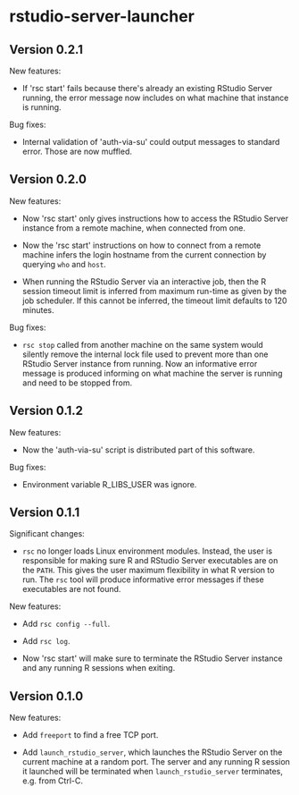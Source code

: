 # rstudio-server-launcher

## Version 0.2.1

New features:

* If 'rsc start' fails because there's already an existing RStudio
  Server running, the error message now includes on what machine
  that instance is running.

Bug fixes:

* Internal validation of 'auth-via-su' could output messages to
  standard error. Those are now muffled.


## Version 0.2.0

New features:

* Now 'rsc start' only gives instructions how to access the RStudio
  Server instance from a remote machine, when connected from one.

* Now the 'rsc start' instructions on how to connect from a remote
  machine infers the login hostname from the current connection
  by querying `who` and `host`.

* When running the RStudio Server via an interactive job, then the
  R session timeout limit is inferred from maximum run-time as given
  by the job scheduler. If this cannot be inferred, the timeout
  limit defaults to 120 minutes.

Bug fixes:

* `rsc stop` called from another machine on the same system would
  silently remove the internal lock file used to prevent more than
  one RStudio Server instance from running.  Now an informative
  error message is produced informing on what machine the server
  is running and need to be stopped from.


## Version 0.1.2

New features:

* Now the 'auth-via-su' script is distributed part of this software.

Bug fixes:

* Environment variable R_LIBS_USER was ignore.


## Version 0.1.1

Significant changes:

* `rsc` no longer loads Linux environment modules.  Instead, the user is
  responsible for making sure R and RStudio Server executables are on the
  `PATH`.  This gives the user maximum flexibility in what R version to
  run.  The `rsc` tool will produce informative error messages if these
  executables are not found.

New features:

* Add `rsc config --full`.

* Add `rsc log`.

* Now 'rsc start' will make sure to terminate the RStudio Server instance
  and any running R sessions when exiting.
  

## Version 0.1.0

New features:

* Add `freeport` to find a free TCP port.

* Add `launch_rstudio_server`, which launches the RStudio Server on the current
  machine at a random port.  The server and any running R session it launched
  will be terminated when `launch_rstudio_server` terminates, e.g. from Ctrl-C.


